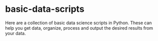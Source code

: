 # basic-data-scripts

Here are a collection of basic data science scripts in Python. These can help you get data, organize, process and output the desired results from your data. 

